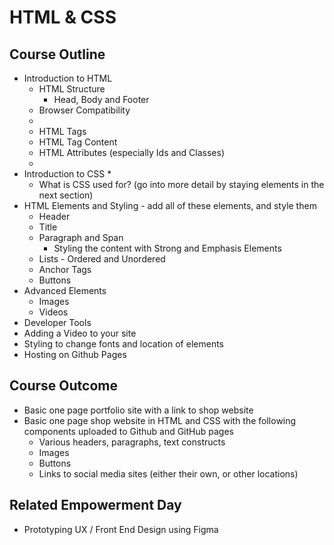 # HTML & CSS

## Course Outline

*   Introduction to HTML
    *   HTML Structure
        *   Head, Body and Footer
    *   Browser Compatibility
    *
    *   HTML Tags
    *   HTML Tag Content
    *   HTML Attributes (especially Ids and Classes)
    *
*   Introduction to CSS
    *
    *   What is CSS used for? (go into more detail by staying elements in the next section)
*   HTML Elements and Styling - add all of these elements, and style them
    *   Header
    *   Title
    *   Paragraph and Span
        *   Styling the content with Strong and Emphasis Elements
    *   Lists - Ordered and Unordered
    *   Anchor Tags
    *   Buttons
*   Advanced Elements
    *   Images
    *   Videos
*   Developer Tools
*   Adding a Video to your site
*   Styling to change fonts and location of elements
*   Hosting on Github Pages

## Course Outcome

*   Basic one page portfolio site with a link to shop website
*   Basic one page shop website in HTML and CSS with the following components uploaded to Github and GitHub pages
    *   Various headers, paragraphs, text constructs
    *   Images
    *   Buttons
    *   Links to social media sites (either their own, or other locations)
    
## Related Empowerment Day

*   Prototyping UX / Front End Design using Figma
